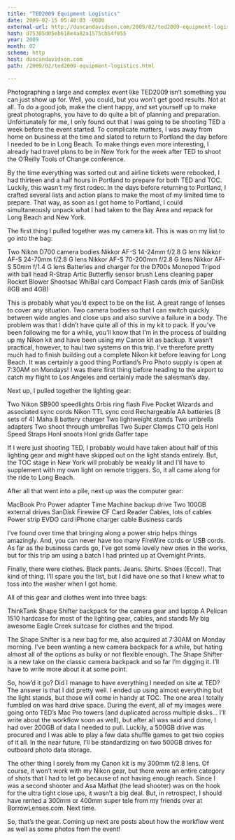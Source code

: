 ```yaml
---
title: "TED2009 Equipment Logistics"
date: 2009-02-15 05:40:03 -0600
external-url: http://duncandavidson.com/2009/02/ted2009-equipment-logistics.html
hash: d75305d05eb618e4a82a1575cb54f055
year: 2009
month: 02
scheme: http
host: duncandavidson.com
path: /2009/02/ted2009-equipment-logistics.html

---
```


Photographing a large and complex event like TED2009 isn’t something you can just show up for. Well, you could, but you won’t get good results. Not at all. To do a good job, make the client happy, and set yourself up to make great photographs, you have to do quite a bit of planning and preparation. Unfortunately for me, I only found out that I was going to be shooting TED a week before the event started. To complicate matters, I was away from home on business at the time and slated to return to Portland the day before I needed to be in Long Beach. To make things even more interesting, I already had travel plans to be in New York for the week after TED to shoot the O’Reilly Tools of Change conference.


By the time everything was sorted out and airline tickets were rebooked, I had thirteen and a half hours in Portland to prepare for both TED and TOC. Luckily, this wasn’t my first rodeo. In the days before returning to Portland, I crafted several lists and action plans to make the most of my limited time to prepare. That way, as soon as I got home to Portland, I could simultaneously unpack what I had taken to the Bay Area and repack for Long Beach and New York.


The first thing I pulled together was my camera kit. This is was on my list to go into the bag:



Two Nikon D700 camera bodies
Nikkor AF-S 14-24mm f/2.8 G lens
Nikkor AF-S 24-70mm f/2.8 G lens
Nikkor AF-S 70-200mm f/2.8 G lens
Nikkor AF-S 50mm f/1.4 G lens
Batteries and charger for the D700s
Monopod
Tripod with ball head
R-Strap
Artic Butterfly sensor brush
Lens cleaning paper
Rocket Blower
Shootsac
WhiBal card
Compact Flash cards (mix of SanDisk 8GB and 4GB)


This is probably what you’d expect to be on the list. A great range of lenses to cover any situation. Two camera bodies so that I can switch quickly between wide angles and close ups and also survive a failure in a body. The problem was that I didn’t have quite all of this in my kit to pack. If you’ve been following me for a while, you’ll know that I’m in the process of building up my Nikon kit and have been using my Canon kit as backup. It wasn’t practical, however, to haul two systems on this trip. I’ve therefore pretty much had to finish building out a complete Nikon kit before leaving for Long Beach. It was certainly a good thing Portland’s Pro Photo supply is open at 7:30AM on Mondays! I was there first thing before heading to the airport to catch my flight to Los Angeles and certainly made the salesman’s day.


Next up, I pulled together the lighting gear:



Two Nikon SB900 speedlights
Orbis ring flash
Five Pocket Wizards and associated sync cords
Nikon TTL sync cord
Rechargeable AA batteries (8 sets of 4)
Maha 8 battery charger
Two lightweight stands
Two umbrella adapters
Two shoot through umbrellas
Two Super Clamps
CTO gels
Honl Speed Straps
Honl snoots
Honl grids
Gaffer tape


If I were just shooting TED, I probably would have taken about half of this lighting gear and might have skipped out on the light stands entirely. But, the TOC stage in New York will probably be weakly lit and I’ll have to supplement with my own light on remote triggers. So, it all came along for the ride to Long Beach.


After all that went into a pile, next up was the computer gear:



MacBook Pro
Power adapter
Time Machine backup drive
Two 100GB external drives
SanDisk Firewire CF Card Reader
Cables, lots of cables
Power strip
EVDO card
iPhone charger cable
Business cards


I’ve found over time that bringing along a power strip helps things amazingly. And, you can never have too many FireWire cords or USB cords. As far as the business cards go, I’ve got some lovely new ones in the works, but for this trip am using a batch I had printed up at Overnight Prints.


Finally, there were clothes. Black pants. Jeans. Shirts. Shoes (Ecco!). That kind of thing. I’ll spare you the list, but I did have one so that I knew what to toss into the washer when I got home.


All of this gear and clothes went into three bags:



ThinkTank Shape Shifter backpack for the camera gear and laptop
A Pelican 1510 hardcase for most of the lighting gear, cables, and stands
My big awesome Eagle Creek suitcase for clothes and the tripod.


The Shape Shifter is a new bag for me, also acquired at 7:30AM on Monday morning. I’ve been wanting a new camera backpack for a while, but hating almost all of the options as bulky or not flexible enough. The Shape Shifter is a new take on the classic camera backpack and so far I’m digging it. I’ll have to write more about it at some point.


So, how’d it go? Did I manage to have everything I needed on site at TED? The answer is that I did pretty well. I ended up using almost everything but the light stands, but those will come in handy at TOC. The one area I totally fumbled on was hard drive space. During the event, all of my images were going onto TED’s Mac Pro towers (and duplicated across multiple disks... I’ll write about the workflow soon as well), but after all was said and done, I had over 200GB of data I needed to pull. Luckily, a 500GB drive was procured and I was able to play a few data shuffle games to get two copies of it all. In the near future, I’ll be standardizing on two 500GB drives for outboard photo data storage.


The other thing I sorely from my Canon kit is my 300mm f/2.8 lens. Of course, it won’t work with my Nikon gear, but there were an entire category of shots that I had to let go because of not having enough reach. Since I was a second shooter and  Asa Mathat (the lead shooter) was on the hook for the ultra tight close ups, it wasn’t a big deal. But, in retrospect, I should have rented a 300mm or 400mm super tele from my friends over at BorrowLenses.com. Next time.


So, that’s the gear. Coming up next are posts about how the workflow went as well as some photos from the event!

